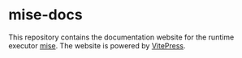 # mise-docs

This repository contains the documentation website for the runtime executor [mise](https://github.com/jdx/mise). The website is powered by [VitePress](https://vitepress.dev/).
